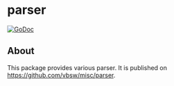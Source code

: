 # parser

[![GoDoc](https://godoc.org/github.com/vbsw/misc/parser?status.svg)](https://godoc.org/github.com/vbsw/misc/parser)

## About
This package provides various parser. It is published on <https://github.com/vbsw/misc/parser>.
